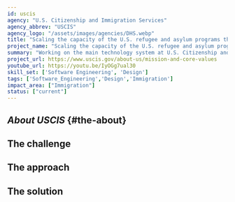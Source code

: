 ```yaml
---
id: uscis
agency: "U.S. Citizenship and Immigration Services"
agency_abbrev: "USCIS"
agency_logo: "/assets/images/agencies/DHS.webp"
title: "Scaling the capacity of the U.S. refugee and asylum programs through technology and design"
project_name: "Scaling the capacity of the U.S. refugee and asylum programs through technology and design"
summary: "Working on the main technology system at U.S. Citizenship and Immigration Services that supports the United States' Refugee and Asylum programs to ensure it scales for unprecedented goals in resettling refugees while also ensuring that those seeking Asylum protection receive just and efficient decisions."
project_url: https://www.uscis.gov/about-us/mission-and-core-values
youtube_url: https://youtu.be/IyOGg7ual30
skill_set: ['Software Engineering', 'Design']
tags: ['Software_Engineering','Design','Immigration']
impact_area: ["Immigration"]
status: ["current"]
---
```

## *About USCIS* {#the-about}

## The challenge

## The approach

## The solution 

